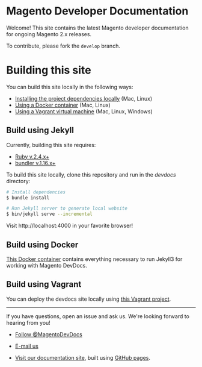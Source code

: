 # Magento Developer Documentation

Welcome! This site contains the latest Magento developer documentation for ongoing Magento 2.x releases.

To contribute, please fork the `develop` branch. 

# Building this site

You can build this site locally in the following ways:
 
- [Installing the project dependencies locally](#build-using-jekyll) (Mac, Linux)
- [Using a Docker container](#build-using-docker) (Mac, Linux)
- [Using a Vagrant virtual machine](#build-using-vagrant) (Mac, Linux, Windows)

## <a name="build-using-jekyll"> Build using Jekyll

Currently, building this site requires:

*	[Ruby v.2.4.x+](https://www.ruby-lang.org)
*   [bundler v.1.16.x+](http://bundler.io/)

To build this site locally, clone this repository and run in the _devdocs_ directory:

```bash
# Install dependencies
$ bundle install

# Run Jekyll server to generate local website
$ bin/jekyll serve --incremental
```

Visit http://localhost:4000 in your favorite browser!

## <a name="build-using-docker"> Build using Docker

[This Docker container](https://github.com/jcalcaben/docker-for-devdocs) contains everything necessary to run Jekyll3 for working with Magento DevDocs.

## <a name="build-using-vagrant"> Build using Vagrant

You can deploy the devdocs site locally using [this Vagrant project](https://github.com/dshevtsov/magento-devdocs-vagrant).

***

If you have questions, open an issue and ask us. We're looking forward to hearing from you!

*	<a href="https://twitter.com/MagentoDevDocs" class="twitter-follow-button" data-show-count="false">Follow @MagentoDevDocs</a>

*	<a href="mailto:DL-Magento-Doc-Feedback@magento.com">E-mail us</a>

*	<a href="http://devdocs.magento.com">Visit our documentation site</a>, built using [GitHub pages](https://pages.github.com/).
